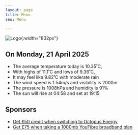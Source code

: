 ```yaml
---
layout: page
title: Menu
seo: Menu

---
```


![Logo](/images/logo.jpg){:width="832px"}

<!-- weather_marker starts -->
## On Monday, 21 April 2025

- The average temperature today is 10.35˚C,
- With highs of 11.1˚C and lows of 9.36˚C,
- It may feel like 9.82˚C with moderate rain
- The wind speed is 1.54m/s and visibility is 2000m
- The pressure is 1008hPa and humidity is 91%
- The sun will rise at 04:58 and set at 19:15

<!-- weather_marker ends -->

## Sponsors

- [Get £50 credit when switching to Octopus Energy](https://bit.ly/3oD1nnS)
- [Get £75 when taking a 1000mb YouFibre broadband plan](https://aklam.io/91zWhU?)



